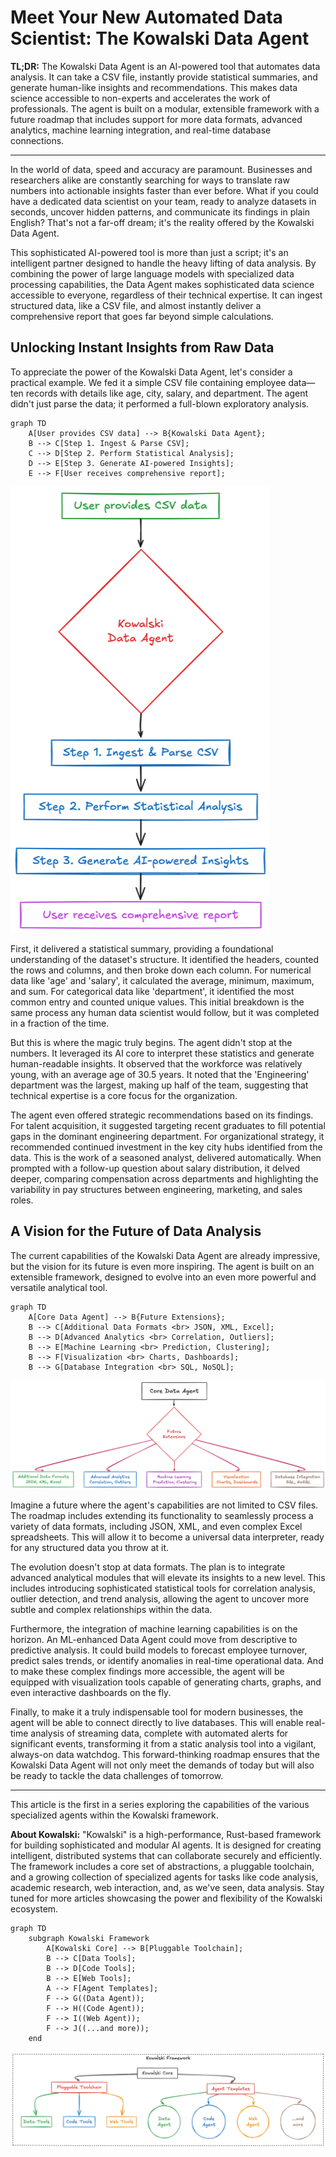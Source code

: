 # Meet Your New Automated Data Scientist: The Kowalski Data Agent

**TL;DR:** The Kowalski Data Agent is an AI-powered tool that automates data analysis. It can take a CSV file, instantly provide statistical summaries, and generate human-like insights and recommendations. This makes data science accessible to non-experts and accelerates the work of professionals. The agent is built on a modular, extensible framework with a future roadmap that includes support for more data formats, advanced analytics, machine learning integration, and real-time database connections.

---

In the world of data, speed and accuracy are paramount. Businesses and researchers alike are constantly searching for ways to translate raw numbers into actionable insights faster than ever before. What if you could have a dedicated data scientist on your team, ready to analyze datasets in seconds, uncover hidden patterns, and communicate its findings in plain English? That's not a far-off dream; it's the reality offered by the Kowalski Data Agent.

This sophisticated AI-powered tool is more than just a script; it's an intelligent partner designed to handle the heavy lifting of data analysis. By combining the power of large language models with specialized data processing capabilities, the Data Agent makes sophisticated data science accessible to everyone, regardless of their technical expertise. It can ingest structured data, like a CSV file, and almost instantly deliver a comprehensive report that goes far beyond simple calculations.

## Unlocking Instant Insights from Raw Data

To appreciate the power of the Kowalski Data Agent, let's consider a practical example. We fed it a simple CSV file containing employee data—ten records with details like age, city, salary, and department. The agent didn't just parse the data; it performed a full-blown exploratory analysis.

```mermaid
graph TD
    A[User provides CSV data] --> B{Kowalski Data Agent};
    B --> C[Step 1. Ingest & Parse CSV];
    C --> D[Step 2. Perform Statistical Analysis];
    D --> E[Step 3. Generate AI-powered Insights];
    E --> F[User receives comprehensive report];
```

![](img/data_agent_processing.png)

First, it delivered a statistical summary, providing a foundational understanding of the dataset's structure. It identified the headers, counted the rows and columns, and then broke down each column. For numerical data like 'age' and 'salary', it calculated the average, minimum, maximum, and sum. For categorical data like 'department', it identified the most common entry and counted unique values. This initial breakdown is the same process any human data scientist would follow, but it was completed in a fraction of the time.

But this is where the magic truly begins. The agent didn't stop at the numbers. It leveraged its AI core to interpret these statistics and generate human-readable insights. It observed that the workforce was relatively young, with an average age of 30.5 years. It noted that the 'Engineering' department was the largest, making up half of the team, suggesting that technical expertise is a core focus for the organization.

The agent even offered strategic recommendations based on its findings. For talent acquisition, it suggested targeting recent graduates to fill potential gaps in the dominant engineering department. For organizational strategy, it recommended continued investment in the key city hubs identified from the data. This is the work of a seasoned analyst, delivered automatically. When prompted with a follow-up question about salary distribution, it delved deeper, comparing compensation across departments and highlighting the variability in pay structures between engineering, marketing, and sales roles.

## A Vision for the Future of Data Analysis

The current capabilities of the Kowalski Data Agent are already impressive, but the vision for its future is even more inspiring. The agent is built on an extensible framework, designed to evolve into an even more powerful and versatile analytical tool.

```mermaid
graph TD
    A[Core Data Agent] --> B{Future Extensions};
    B --> C[Additional Data Formats <br> JSON, XML, Excel];
    B --> D[Advanced Analytics <br> Correlation, Outliers];
    B --> E[Machine Learning <br> Prediction, Clustering];
    B --> F[Visualization <br> Charts, Dashboards];
    B --> G[Database Integration <br> SQL, NoSQL];
```
![](img/data_agent_extensions.png)

Imagine a future where the agent's capabilities are not limited to CSV files. The roadmap includes extending its functionality to seamlessly process a variety of data formats, including JSON, XML, and even complex Excel spreadsheets. This will allow it to become a universal data interpreter, ready for any structured data you throw at it.

The evolution doesn't stop at data formats. The plan is to integrate advanced analytical modules that will elevate its insights to a new level. This includes introducing sophisticated statistical tools for correlation analysis, outlier detection, and trend analysis, allowing the agent to uncover more subtle and complex relationships within the data.

Furthermore, the integration of machine learning capabilities is on the horizon. An ML-enhanced Data Agent could move from descriptive to predictive analysis. It could build models to forecast employee turnover, predict sales trends, or identify anomalies in real-time operational data. And to make these complex findings more accessible, the agent will be equipped with visualization tools capable of generating charts, graphs, and even interactive dashboards on the fly.

Finally, to make it a truly indispensable tool for modern businesses, the agent will be able to connect directly to live databases. This will enable real-time analysis of streaming data, complete with automated alerts for significant events, transforming it from a static analysis tool into a vigilant, always-on data watchdog. This forward-thinking roadmap ensures that the Kowalski Data Agent will not only meet the demands of today but will also be ready to tackle the data challenges of tomorrow.

---

This article is the first in a series exploring the capabilities of the various specialized agents within the Kowalski framework.

**About Kowalski:** "Kowalski" is a high-performance, Rust-based framework for building sophisticated and modular AI agents. It is designed for creating intelligent, distributed systems that can collaborate securely and efficiently. The framework includes a core set of abstractions, a pluggable toolchain, and a growing collection of specialized agents for tasks like code analysis, academic research, web interaction, and, as we've seen, data analysis. Stay tuned for more articles showcasing the power and flexibility of the Kowalski ecosystem.

```mermaid
graph TD
    subgraph Kowalski Framework
        A[Kowalski Core] --> B[Pluggable Toolchain];
        B --> C[Data Tools];
        B --> D[Code Tools];
        B --> E[Web Tools];
        A --> F[Agent Templates];
        F --> G((Data Agent));
        F --> H((Code Agent));
        F --> I((Web Agent));
        F --> J((...and more));
    end
```

![](img/pluggable.png)
